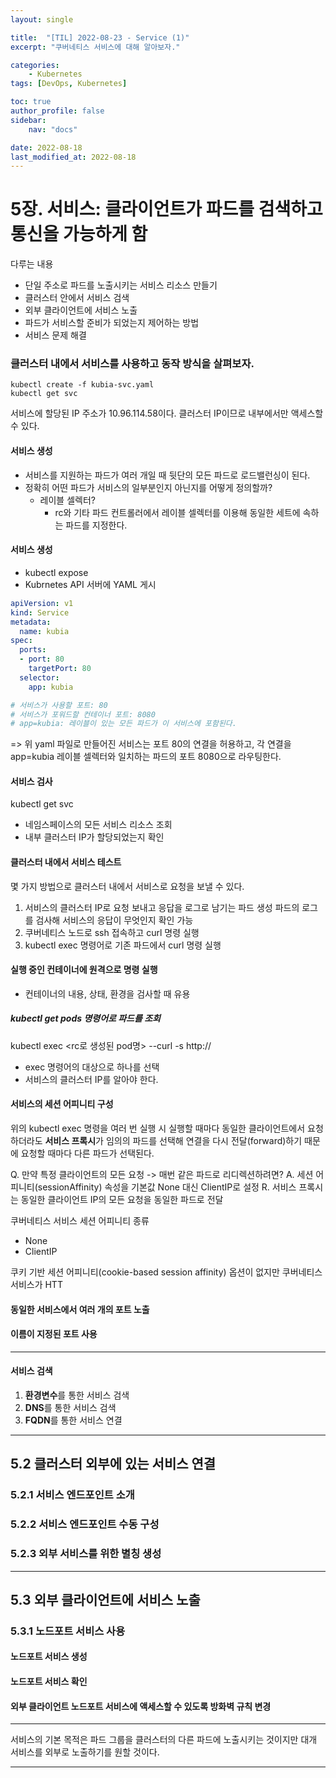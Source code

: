 ```yaml
---
layout: single

title:  "[TIL] 2022-08-23 - Service (1)"
excerpt: "쿠버네티스 서비스에 대해 알아보자."

categories:
    - Kubernetes
tags: [DevOps, Kubernetes]

toc: true
author_profile: false
sidebar:
    nav: "docs"

date: 2022-08-18
last_modified_at: 2022-08-18
---
```


# 5장. 서비스: 클라이언트가 파드를 검색하고 통신을 가능하게 함

다루는 내용
- 단일 주소로 파드를 노출시키는 서비스 리소스 만들기
- 클러스터 안에서 서비스 검색
- 외부 클라이언트에 서비스 노출
- 파드가 서비스할 준비가 되었는지 제어하는 방법
- 서비스 문제 해결

### 클러스터 내에서 서비스를 사용하고 동작 방식을 살펴보자.
``` shell
kubectl create -f kubia-svc.yaml
kubectl get svc
```

서비스에 할당된 IP 주소가 10.96.114.58이다.
클러스터 IP이므로 내부에서만 액세스할 수 있다.

#### 서비스 생성
- 서비스를 지원하는 파드가 여러 개일 때 뒷단의 모든 파드로 로드밸런싱이 된다.
- 정확히 어떤 파드가 서비스의 일부분인지 아닌지를 어떻게 정의할까?
  - 레이블 셀렉터? 
    - rc와 기타 파드 컨트롤러에서 레이블 셀렉터를 이용해 동일한 세트에 속하는 파드를 지정한다.

#### 서비스 생성
- kubectl expose
- Kubrnetes API 서버에 YAML 게시

``` yaml
apiVersion: v1
kind: Service
metadata:
  name: kubia
spec:
  ports:
  - port: 80
    targetPort: 80
  selector:
    app: kubia

# 서비스가 사용할 포트: 80
# 서비스가 포워드할 컨테이너 포트: 8080
# app=kubia: 레이블이 있는 모든 파드가 이 서비스에 포함된다.
```
=> 위 yaml 파일로 만들어진 서비스는 포트 80의 연결을 허용하고,
각 연결을 app=kubia 레이블 셀렉터와 일치하는 파드의 포트 8080으로 라우팅한다.


#### 서비스 검사
kubectl get svc
- 네임스페이스의 모든 서비스 리소스 조회
- 내부 클러스터 IP가 할당되었는지 확인 

#### 클러스터 내에서 서비스 테스트
몇 가지 방법으로 클러스터 내에서 서비스로 요청을 보낼 수 있다.
1. 서비스의 클러스터 IP로 요청 보내고 응답을 로그로 남기는 파드 생성
   파드의 로그를 검사해 서비스의 응답이 무엇인지 확인 가능
2. 쿠버네티스 노드로 ssh 접속하고 curl 명령 실행
3. kubectl exec 명령어로 기존 파드에서 curl 명령 실행

#### 실행 중인 컨테이너에 원격으로 명령 실행
- 컨테이너의 내용, 상태, 환경을 검사할 때 유용

##### kubectl get pods 명령어로 파드를 조회
kubectl exec <rc로 생성된 pod명> --curl -s http://<ClusterIP>
- exec 명령어의 대상으로 하나를 선택
- 서비스의 클러스터 IP를 알아야 한다.


#### 서비스의 세션 어피니티 구성
위의 kubectl exec 명령을 여러 번 실행 시
실행할 때마다 동일한 클라이언트에서 요청하더라도 **서비스 프록시**가 
임의의 파드를 선택해 연결을 다시 전달(forward)하기 때문에 요청할 때마다 다른 파드가 선택된다.

Q. 만약 특정 클라이언트의 모든 요청 -> 매번 같은 파드로 리디렉션하려면?
A. 세션 어피니티(sessionAffinity) 속성을 기본값 None 대신 ClientIP로 설정
R. 서비스 프록시는 동일한 클라이언트 IP의 모든 요청을 동일한 파드로 전달

쿠버네티스 서비스 세션 어피니티 종류
- None
- ClientIP

쿠키 기반 세션 어피니티(cookie-based session affinity) 옵션이 없지만
쿠버네티스 서비스가 HTT

#### 동일한 서비스에서 여러 개의 포트 노출

#### 이름이 지정된 포트 사용

---

#### 서비스 검색
1. **환경변수**를 통한 서비스 검색
2. **DNS**를 통한 서비스 검색
3. **FQDN**를 통한 서비스 연결

---

## 5.2 클러스터 외부에 있는 서비스 연결
### 5.2.1 서비스 엔드포인트 소개
### 5.2.2 서비스 엔드포인트 수동 구성
### 5.2.3 외부 서비스를 위한 별칭 생성

---

## 5.3 외부 클라이언트에 서비스 노출
### 5.3.1 노드포트 서비스 사용
#### 노드포트 서비스 생성
#### 노드포트 서비스 확인
#### 외부 클라이언트 노드포트 서비스에 액세스할 수 있도록 방화벽 규칙 변경

---





서비스의 기본 목적은 파드 그룹을 클러스터의 다른 파드에 노출시키는 것이지만
대개 서비스를 외부로 노출하기를 원할 것이다.


---





